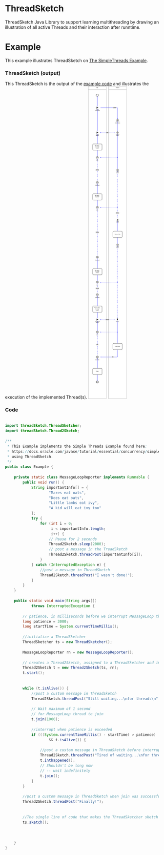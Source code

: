 # ThreadSketch
ThreadSketch Java Library to support learning multithreading by drawing an illustration of all active Threads and their interaction after runntime.
# Example
This example illustrates ThreadSketch on [The SimpleThreads Example](https://docs.oracle.com/javase/tutorial/essential/concurrency/simple.html).
### ThreadSketch (output)
This ThreadSketch is the output of the [example code](#example-code) and illustrates the execution of the implemented Thread(s).
 ![picture alt](ThreadSketchExample.png "Example ThreadSketch")
### <a name="example-code"></a>Code 
```java

import threadSketch.ThreadSketcher;
import threadSketch.Thread2Sketch;

/**
 * This Example implements the Simple Threads Example found here:
 * https://docs.oracle.com/javase/tutorial/essential/concurrency/simple.html
 * using ThreadSketch.
 */
public class Example { 

    private static class MessageLoopReporter implements Runnable {
        public void run() {
            String importantInfo[] = {
                    "Mares eat oats",
                    "Does eat oats",
                    "Little lambs eat ivy",
                    "A kid will eat ivy too"
            };
            try {
                for (int i = 0;
                     i < importantInfo.length;
                     i++) {
                    // Pause for 2 seconds
                    Thread2Sketch.sleep(2000);
                    // post a message in the TreadSketch
                    Thread2Sketch.threadPost(importantInfo[i]);
                }
            } catch (InterruptedException e) {
                //post a message in ThreadSketch
                Thread2Sketch.threadPost("I wasn't done!");
            }
        }
    }

    public static void main(String args[])
            throws InterruptedException {

        // patience, in milliseconds before we interrupt MessageLoop thread
        long patience = 3000;
        long startTime = System.currentTimeMillis();

        //initialize a ThreadSketcher
        ThreadSketcher ts = new ThreadSketcher();

        MessageLoopReporter rn = new MessageLoopReporter();

        // creates a Thread2Sketch, assigned to a ThreadSketcher and implementing a given Runnable
        Thread2Sketch t = new Thread2Sketch(ts, rn);
        t.start();


        while (t.isAlive()) {
            //post a custom message in ThreadSketch
            Thread2Sketch.threadPost("Still waiting...\nfor thread:\n" + t.getName());

            // Wait maximum of 1 second
            // for MessageLoop thread to join
            t.join(1000);

            //interrupt when patience is exceeded
            if (((System.currentTimeMillis() - startTime) > patience)
                    && t.isAlive()) {

                //post a custom message in ThreadSketch before interrupting
                Thread2Sketch.threadPost("Tired of waiting...\nfor thread:\n" + t.getName());
                t.inthappened();
                // Shouldn't be long now
                // -- wait indefinitely
                t.join();
            }
        }

        //post a custom message in ThreadSketch when join was successful
        Thread2Sketch.threadPost("Finally!");


        //The single line of code that makes the ThreadSketcher sketch a ThreadSketch of everything that happened above
        ts.sketch();



    }
}
`````